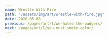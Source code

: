 ```yaml
---
name: Wrestle With Fire
path: "/assets/img/art/wrestle-with-fire.jpg"
date: 2020-05-08
previous: /pages/art/l/we-hates-the-badgers/
next: /pages/art/l/you-must-smoke-color/
---
```


